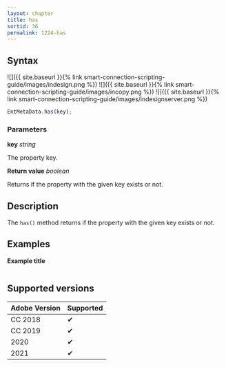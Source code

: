 ```yaml
---
layout: chapter
title: has
sortid: 36
permalink: 1224-has
---
```

## Syntax

![]({{ site.baseurl }}{% link smart-connection-scripting-guide/images/indesign.png %}) ![]({{ site.baseurl }}{% link smart-connection-scripting-guide/images/incopy.png %}) ![]({{ site.baseurl }}{% link smart-connection-scripting-guide/images/indesignserver.png %})
```javascript
EntMetaData.has(key);
```

### Parameters

**key** *string* 

The property key.

**Return value** *boolean*

Returns if the property with the given key exists or not.

## Description

The `has()` method returns if the property with the given key exists or not. 

## Examples

**Example title**

```javascript
```

## Supported versions

| Adobe Version | Supported |
|---------------|---------|
| CC 2018       | ✔       |
| CC 2019       | ✔       |
| 2020          | ✔       |
| 2021          | ✔       |